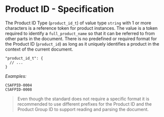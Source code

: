 # Product ID - Specification

The Product ID Type (`product_id_t`) of value type `string` with 1 or more characters is a reference token for product
instances.
The value is a token required to identify a `full_product_name` so that it can be referred to from other parts in the
document. There is no predefined or required format for the Product ID (`product_id`) as long as it uniquely identifies
a product in the context of the current document.

```
"product_id_t": {
  // ...
}
```

*Examples:*

```
CSAFPID-0004
CSAFPID-0008
```

> Even though the standard does not require a specific format it is recommended to use different prefixes for the
> Product ID and the Product Group ID to support reading and parsing the document.
